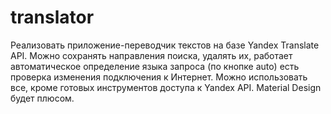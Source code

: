 # translator

Реализовать приложение-переводчик текстов на базе Yandex Translate API. Можно сохранять направления поиска, удалять их, работает автоматическое определение языка запроса (по кнопке auto) есть проверка изменения подключения к Интернет. Можно использовать все, кроме готовых инструментов доступа к Yandex API. Material Design будет плюсом.
